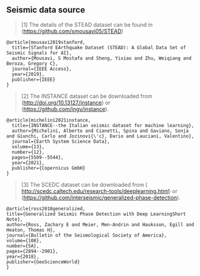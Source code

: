 ## Seismic data source


 >[1] The details of the STEAD dataset can be found in (https://github.com/smousavi05/STEAD)
  ```
  @article{mousavi2019stanford,
    title={STanford EArthquake Dataset (STEAD): A Global Data Set of Seismic Signals for AI},
    author={Mousavi, S Mostafa and Sheng, Yixiao and Zhu, Weiqiang and Beroza, Gregory C},
    journal={IEEE Access},
    year={2019},
    publisher={IEEE}
  }
  ```

  >[2] The INSTANCE dataset can be downloaded from (http://doi.org/10.13127/instance) or (https://github.com/ingv/instance).
  ```
  @article{michelini2021instance,
    title={INSTANCE--the Italian seismic dataset for machine learning},
    author={Michelini, Alberto and Cianetti, Spina and Gaviano, Sonja and Giunchi, Carlo and Jozinovi{\'c}, Dario and Lauciani, Valentino},
    journal={Earth System Science Data},
    volume={13},
    number={12},
    pages={5509--5544},
    year={2021},
    publisher={Copernicus GmbH}
  }
  ```
  
  
  >[3] The SCEDC dataset can be downloaded from ( http://scedc.caltech.edu/research-tools/deeplearning.html) or (https://github.com/interseismic/generalized-phase-detection).
  ```
  @article{ross2018generalized,
  title={Generalized Seismic Phase Detection with Deep LearningShort Note},
  author={Ross, Zachary E and Meier, Men-Andrin and Hauksson, Egill and Heaton, Thomas H},
  journal={Bulletin of the Seismological Society of America},
  volume={108},
  number={5A},
  pages={2894--2901},
  year={2018},
  publisher={GeoScienceWorld}
  }
  ```
